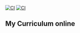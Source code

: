 [![CI](https://github.com/marcoantn020/Curriculum/actions/workflows/laravel.yml/badge.svg?branch=develop)](https://github.com/marcoantn020/Curriculum/actions/workflows/laravel.yml)
[![CI](https://github.com/marcoantn020/Curriculum/actions/workflows/laravel.yml/badge.svg?branch=main)](https://github.com/marcoantn020/Curriculum/actions/workflows/laravel.yml)
## My Curriculum online
